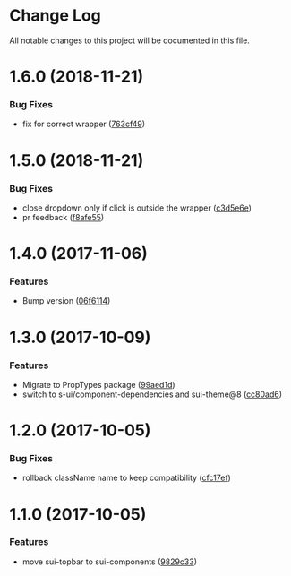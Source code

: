 # Change Log

All notable changes to this project will be documented in this file.

<a name="1.6.0"></a>
# 1.6.0 (2018-11-21)


### Bug Fixes

* fix for correct wrapper ([763cf49](https://github.com/SUI-Components/schibsted-spain-components/commit/763cf49))



<a name="1.5.0"></a>
# 1.5.0 (2018-11-21)


### Bug Fixes

* close dropdown only if click is outside the wrapper ([c3d5e6e](https://github.com/SUI-Components/schibsted-spain-components/commit/c3d5e6e))
* pr feedback ([f8afe55](https://github.com/SUI-Components/schibsted-spain-components/commit/f8afe55))



<a name="1.4.0"></a>
# 1.4.0 (2017-11-06)


### Features

* Bump version ([06f6114](https://github.com/SUI-Components/schibsted-spain-components/commit/06f6114))



<a name="1.3.0"></a>
# 1.3.0 (2017-10-09)


### Features

* Migrate to PropTypes package ([99aed1d](https://github.com/SUI-Components/schibsted-spain-components/commit/99aed1d))
* switch to s-ui/component-dependencies and sui-theme@8 ([cc80ad6](https://github.com/SUI-Components/schibsted-spain-components/commit/cc80ad6))



<a name="1.2.0"></a>
# 1.2.0 (2017-10-05)


### Bug Fixes

* rollback className name to keep compatibility ([cfc17ef](https://github.com/SUI-Components/schibsted-spain-components/commit/cfc17ef))



<a name="1.1.0"></a>
# 1.1.0 (2017-10-05)


### Features

* move sui-topbar to sui-components ([9829c33](https://github.com/SUI-Components/schibsted-spain-components/commit/9829c33))




